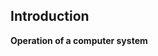 

## Introduction

**Operation of a computer system**

<!--stackedit_data:
eyJoaXN0b3J5IjpbLTMzODE3MDY1LC01OTg4NzUwMzJdfQ==
-->
